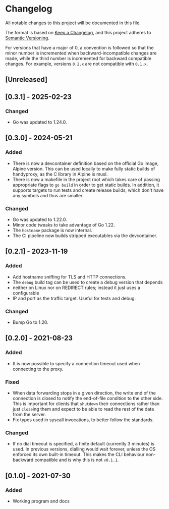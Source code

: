 # Changelog

All notable changes to this project will be documented in this file.

The format is based on [Keep a Changelog](https://keepachangelog.com/en/1.0.0/),
and this project adheres to [Semantic Versioning](https://semver.org/spec/v2.0.0.html).

For versions that have a major of 0, a convention is followed so that
the minor number is incremented when backward-incompatible changes are
made, while the third number is incremented for backward compatible
changes. For example, versions `0.2.x` are not compatible with `0.1.x`.

## [Unreleased]

## [0.3.1] - 2025-02-23

### Changed

* Go was updated to 1.24.0.

## [0.3.0] - 2024-05-21

### Added

* There is now a devcontainer definition based on the official Go image, Alpine
  version. This can be used locally to make fully static builds of handyproxy,
  as the C library in Alpine is musl.
* There is now a makefile in the project root which takes care of passing
  appropriate flags to `go build` in order to get static builds. In addition,
  it supports targets to run tests and create release builds, which don't have
  any symbols and thus are smaller.

### Changed

* Go was updated to 1.22.0.
* Minor code tweaks to take advantage of Go 1.22.
* The `hostname` package is now internal.
* The CI pipeline now builds stripped executables via the devcontainer.

## [0.2.1] - 2023-11-19

### Added

* Add hostname sniffing for TLS and HTTP connections.
* The `debug` build tag can be used to create a debug version that depends
* neither on Linux nor on REDIRECT rules; instead it just uses a configurable
* IP and port as the traffic target. Useful for tests and debug.

### Changed

* Bump Go to 1.20.

## [0.2.0] - 2021-08-23

### Added

* It is now possible to specify a connection timeout used when
  connecting to the proxy.

### Fixed

* When data forwarding stops in a given direction, the write end of the
  connection is closed to notify the end-of-file condition to the other
  side. This is important for clients that `shutdown` their connections
  rather than just `close`ing them and expect to be able to read the
  rest of the data from the server.
* Fix types used in syscall invocations, to better follow the standards.

### Changed

* If no dial timeout is specified, a finite default (currently 3
  minutes) is used. In previous versions, dialling would wait forever,
  unless the OS enforced its own built-in timeout. This makes the CLI
  behaviour non-backward compatible and is why this is not `v0.1.1`.

## [0.1.0] - 2021-07-30

### Added

* Working program and docs

<!-- vi: set tw=72 et sw=2 fo=tcroqan autoindent: -->
